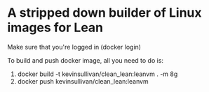# A stripped down builder of Linux images for Lean

Make sure that you're logged in (docker login)

To build and push docker image, all you need to do is:

1. docker build -t kevinsullivan/clean_lean:leanvm . -m 8g
2. docker push kevinsullivan/clean_lean:leanvm
